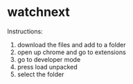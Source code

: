 # watchnext

Instructions:

1. download the files and add to a folder
2. open up chrome and go to extensions
3. go to developer mode
4. press load unpacked
5. select the folder
